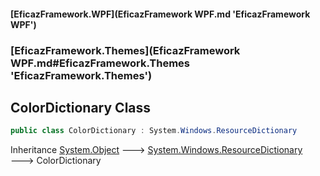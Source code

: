 #### [EficazFramework.WPF](EficazFramework WPF.md 'EficazFramework WPF')
### [EficazFramework.Themes](EficazFramework WPF.md#EficazFramework.Themes 'EficazFramework.Themes')

## ColorDictionary Class

```csharp
public class ColorDictionary : System.Windows.ResourceDictionary
```

Inheritance [System.Object](https://docs.microsoft.com/en-us/dotnet/api/System.Object 'System.Object') &#129106; [System.Windows.ResourceDictionary](https://docs.microsoft.com/en-us/dotnet/api/System.Windows.ResourceDictionary 'System.Windows.ResourceDictionary') &#129106; ColorDictionary